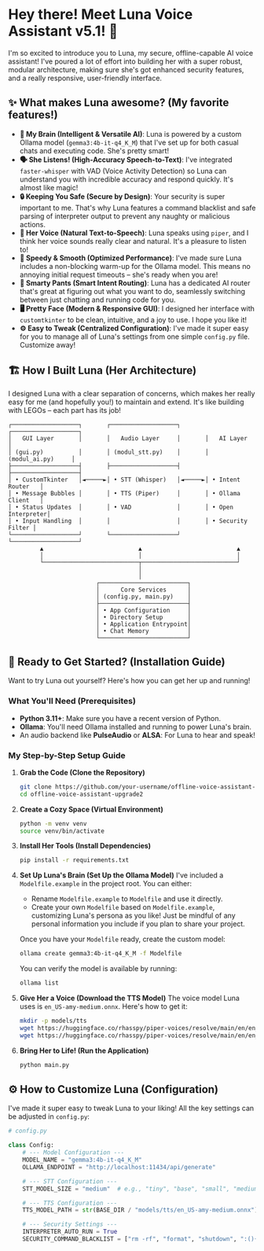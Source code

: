 # Hey there! Meet Luna Voice Assistant v5.1! 👋

I'm so excited to introduce you to Luna, my secure, offline-capable AI voice assistant! I've poured a lot of effort into building her with a super robust, modular architecture, making sure she's got enhanced security features, and a really responsive, user-friendly interface.

## ✨ What makes Luna awesome? (My favorite features!)

-   **🤖 My Brain (Intelligent & Versatile AI)**: Luna is powered by a custom Ollama model (`gemma3:4b-it-q4_K_M`) that I've set up for both casual chats and executing code. She's pretty smart!
-   **🗣️ She Listens! (High-Accuracy Speech-to-Text)**: I've integrated `faster-whisper` with VAD (Voice Activity Detection) so Luna can understand you with incredible accuracy and respond quickly. It's almost like magic!
-   **🔒 Keeping You Safe (Secure by Design)**: Your security is super important to me. That's why Luna features a command blacklist and safe parsing of interpreter output to prevent any naughty or malicious actions.
-   **💬 Her Voice (Natural Text-to-Speech)**: Luna speaks using `piper`, and I think her voice sounds really clear and natural. It's a pleasure to listen to!
-   **🚀 Speedy & Smooth (Optimized Performance)**: I've made sure Luna includes a non-blocking warm-up for the Ollama model. This means no annoying initial request timeouts – she's ready when you are!
-   **🧠 Smarty Pants (Smart Intent Routing)**: Luna has a dedicated AI router that's great at figuring out what you want to do, seamlessly switching between just chatting and running code for you.
-   **🖥️ Pretty Face (Modern & Responsive GUI)**: I designed her interface with `customtkinter` to be clean, intuitive, and a joy to use. I hope you like it!
-   **⚙️ Easy to Tweak (Centralized Configuration)**: I've made it super easy for you to manage all of Luna's settings from one simple `config.py` file. Customize away!

## 🏗️ How I Built Luna (Her Architecture)

I designed Luna with a clear separation of concerns, which makes her really easy for me (and hopefully you!) to maintain and extend. It's like building with LEGOs – each part has its job!

```
┌───────────────────┐       ┌───────────────────┐       ┌───────────────────┐
│   GUI Layer       │       │   Audio Layer     │       │   AI Layer        │
│ (gui.py)          │       │ (modul_stt.py)    │       │ (modul_ai.py)     │
├───────────────────┤       ├───────────────────┤       ├───────────────────┤
│ • CustomTkinter   │◄─────►│ • STT (Whisper)   │◄─────►│ • Intent Router   │
│ • Message Bubbles │       │ • TTS (Piper)     │       │ • Ollama Client   │
│ • Status Updates  │       │ • VAD             │       │ • Open Interpreter│
│ • Input Handling  │       │                   │       │ • Security Filter │
└───────────────────┘       └───────────────────┘       └───────────────────┘
         ▲                           ▲                           ▲
         │                           │                           │
         └───────────────────────────┬───────────────────────────┘
                                     │
                                     │
                         ┌─────────────────────────┐
                         │      Core Services      │
                         │ (config.py, main.py)    │
                         ├─────────────────────────┤
                         │ • App Configuration     │
                         │ • Directory Setup       │
                         │ • Application Entrypoint│
                         │ • Chat Memory           │
                         └─────────────────────────┘
```

## 🚀 Ready to Get Started? (Installation Guide)

Want to try Luna out yourself? Here's how you can get her up and running!

### What You'll Need (Prerequisites)

-   **Python 3.11+**: Make sure you have a recent version of Python.
-   **Ollama**: You'll need Ollama installed and running to power Luna's brain.
-   An audio backend like **PulseAudio** or **ALSA**: For Luna to hear and speak!

### My Step-by-Step Setup Guide

1.  **Grab the Code (Clone the Repository)**
    ```bash
    git clone https://github.com/your-username/offline-voice-assistant-upgrade2.git
    cd offline-voice-assistant-upgrade2
    ```

2.  **Create a Cozy Space (Virtual Environment)**
    ```bash
    python -m venv venv
    source venv/bin/activate
    ```

3.  **Install Her Tools (Install Dependencies)**
    ```bash
    pip install -r requirements.txt
    ```

4.  **Set Up Luna's Brain (Set Up the Ollama Model)**
    I've included a `Modelfile.example` in the project root. You can either:
    *   Rename `Modelfile.example` to `Modelfile` and use it directly.
    *   Create your own `Modelfile` based on `Modelfile.example`, customizing Luna's persona as you like! Just be mindful of any personal information you include if you plan to share your project.

    Once you have your `Modelfile` ready, create the custom model:
    ```bash
    ollama create gemma3:4b-it-q4_K_M -f Modelfile
    ```
    You can verify the model is available by running:
    ```bash
    ollama list
    ```

5.  **Give Her a Voice (Download the TTS Model)**
    The voice model Luna uses is `en_US-amy-medium.onnx`. Here's how to get it:
    ```bash
    mkdir -p models/tts
    wget https://huggingface.co/rhasspy/piper-voices/resolve/main/en/en_US/amy/medium/en_US-amy-medium.onnx -O models/tts/en_US-amy-medium.onnx
    wget https://huggingface.co/rhasspy/piper-voices/resolve/main/en/en_US/amy/medium/en_US-amy-medium.onnx.json -O models/tts/en_US-amy-medium.onnx.json
    ```

6.  **Bring Her to Life! (Run the Application)**
    ```bash
    python main.py
    ```

## ⚙️ How to Customize Luna (Configuration)

I've made it super easy to tweak Luna to your liking! All the key settings can be adjusted in `config.py`:

```python
# config.py

class Config:
    # --- Model Configuration ---
    MODEL_NAME = "gemma3:4b-it-q4_K_M"
    OLLAMA_ENDPOINT = "http://localhost:11434/api/generate"

    # --- STT Configuration ---
    STT_MODEL_SIZE = "medium"  # e.g., "tiny", "base", "small", "medium"

    # --- TTS Configuration ---
    TTS_MODEL_PATH = str(BASE_DIR / "models/tts/en_US-amy-medium.onnx")

    # --- Security Settings ---
    INTERPRETER_AUTO_RUN = True
    SECURITY_COMMAND_BLACKLIST = ["rm -rf", "format", "shutdown", ":(){:|:&};"]
